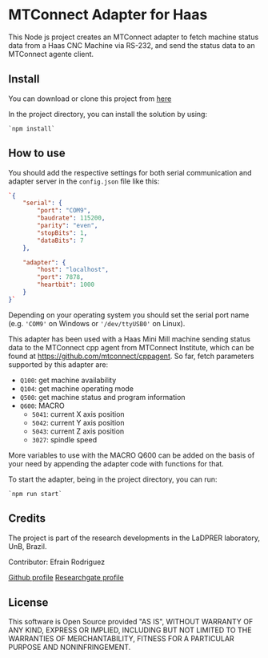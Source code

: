 # MTConnect Adapter for Haas

This Node js project creates an MTConnect adapter to fetch machine status data from a Haas CNC Machine via RS-232, and send the status data to an MTConnect agente client.

## Install

You can download or clone this project from [here](https://github.com/EfrainRodriguez/Haas-MTConnect-Adapter)

In the project directory, you can install the solution by using:

```console
`npm install`
```

## How to use

You should add the respective settings for both serial communication and adapter server in the `config.json` file like this:

```json
`{
    "serial": {
        "port": "COM9",
        "baudrate": 115200,
        "parity": "even",
        "stopBits": 1,
        "dataBits": 7
    },

    "adapter": {
        "host": "localhost",
        "port": 7878,
        "heartbit": 1000
    }
}`
```

Depending on your operating system you should set the serial port name (e.g. `'COM9'` on Windows or `'/dev/ttyUSB0'` on Linux).

This adapter has been used with a Haas Mini Mill machine sending status data to the MTConnect cpp agent from MTConnect Institute, which can be found at https://github.com/mtconnect/cppagent. So far, fetch parameters supported by this adapter are:

- `Q100`: get machine availability
- `Q104`: get machine operating mode
- `Q500`: get machine status and program information
- `Q600`: MACRO
    - `5041`: current X axis position
    - `5042`: current Y axis position
    - `5043`: current Z axis position
    - `3027`: spindle speed

More variables to use with the MACRO Q600 can be added on the basis of your need by appending the adapter code with functions for that.

To start the adapter, being in the project directory, you can run:

```console
`npm run start`
```

## Credits
The project is part of the research developments in the LaDPRER laboratory, UnB, Brazil.

Contributor: Efrain Rodriguez 

[Github profile](https://github.com/EfrainRodriguez)
[Researchgate profile](https://www.researchgate.net/profile/Efrain_Rodriguez7)

## License

This software is Open Source provided "AS IS", WITHOUT WARRANTY OF ANY KIND, EXPRESS OR IMPLIED, INCLUDING BUT NOT LIMITED TO THE WARRANTIES OF MERCHANTABILITY, FITNESS FOR A PARTICULAR PURPOSE AND NONINFRINGEMENT.
